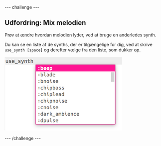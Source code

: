 --- challenge ---

## Udfordring: Mix melodien

Prøv at ændre hvordan melodien lyder, ved at bruge en anderledes synth.

Du kan se en liste af de synths, der er tilgængelige for dig, ved at skrive `use_synth [space]` og derefter vælge fra den liste, som dukker op.

![Choosing a synth](images/use_synth.png)

--- /challenge ---
